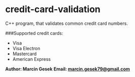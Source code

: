 # credit-card-validation
C++ program, that validates common credit card numbers.

###Supported credit cards:
- Visa
- Visa Electron
- Mastercard
- American Express

**Author: Marcin Gesek**
**Email: marcin.gesek79@gmail.com**